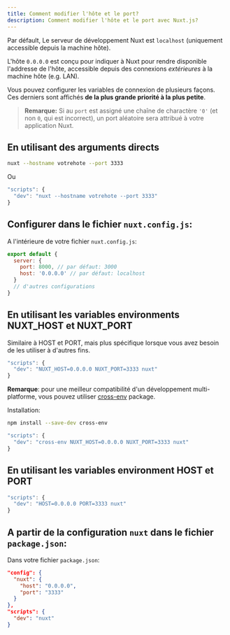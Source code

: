 ```yaml
---
title: Comment modifier l'hôte et le port?
description: Comment modifier l'hôte et le port avec Nuxt.js?
---
```


Par défault, Le serveur de développement Nuxt est `localhost` (uniquement accessible depuis la machine hôte).

L'hôte `0.0.0.0` est conçu pour indiquer à Nuxt pour rendre disponible l'addresse de l'hôte, accessible depuis des connexions _extérieures_ à la machine hôte (e.g. LAN).

Vous pouvez configurer les variables de connexion de plusieurs façons. Ces derniers sont affichés **de la plus grande priorité à la plus petite**.

> **Remarque:** Si au `port` est assigné une chaîne de charactère `'0'` (et non `0`, qui est incorrect), un port aléatoire sera attribué à votre application Nuxt.

## En utilisant des arguments directs

```sh
nuxt --hostname votrehote --port 3333
```
Ou
```js
"scripts": {
  "dev": "nuxt --hostname votrehote --port 3333"
}
```

## Configurer dans le fichier `nuxt.config.js`:

A l'intérieure de votre fichier `nuxt.config.js`:

```js
export default {
  server: {
    port: 8000, // par défaut: 3000
    host: '0.0.0.0' // par défaut: localhost
  }
  // d'autres configurations
}
```


## En utilisant les variables environments NUXT_HOST et NUXT_PORT

Similaire à HOST et PORT, mais plus spécifique lorsque vous avez besoin de les utiliser à d'autres fins. 

```js
"scripts": {
  "dev": "NUXT_HOST=0.0.0.0 NUXT_PORT=3333 nuxt"
}
```

**Remarque**: pour une meilleur compatibilité d'un développement multi-platforme, vous pouvez utiliser [cross-env](https://www.npmjs.com/package/cross-env) package.

Installation:

```bash
npm install --save-dev cross-env
```

```js
"scripts": {
  "dev": "cross-env NUXT_HOST=0.0.0.0 NUXT_PORT=3333 nuxt"
}
```

## En utilisant les variables environment HOST et PORT

```js
"scripts": {
  "dev": "HOST=0.0.0.0 PORT=3333 nuxt"
}
```


## A partir de la configuration `nuxt` dans le fichier `package.json`:

Dans votre fichier `package.json`:

```json
"config": {
  "nuxt": {
    "host": "0.0.0.0",
    "port": "3333"
  }
},
"scripts": {
  "dev": "nuxt"
}
```
